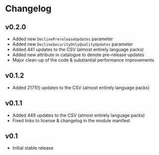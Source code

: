 Changelog
=========

## v0.2.0

- Added new `DeclinePrereleaseUpdates` parameter
- Added new `DeclineSecurityOnlyQualityUpdates` parameter
- Added 441 updates to the CSV (almost entirely language packs)
- Added new attribute in catalogue to denote pre-release updates
- Major clean-up of the code & substantial performance improvements

## v0.1.2

- Added 2171(!) updates to the CSV (almost entirely language packs)

## v0.1.1

- Added 449 updates to the CSV (almost entirely language packs)
- Fixed links to license & changelog in the module manifest

## v0.1

- Initial stable release